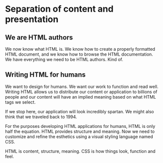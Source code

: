 # Separation of content and presentation

## We are HTML authors
We now know what HTML is. We know how to create a properly formatted HTML document, and we know how to browse the HTML documentation. We have everything we need to be HTML authors. Kind of.

## Writing HTML for humans
We want to design for humans. We want our work to function and read well. Writing HTML allows us to distribute our content or application to billions of people and our content will have an implied meaning based on what HTML tags we select.

If we stop here, our application will look incredibly spartan. We might also think that we traveled back to 1994. 

For the purposes developing HTML applications for humans, HTML is only half the equation. HTML provides structure and meaning. Now we need to customize and refine the esthetics using a visual styling language named CSS.

HTML is content, structure, meaning. CSS is how things look, function and feel.
